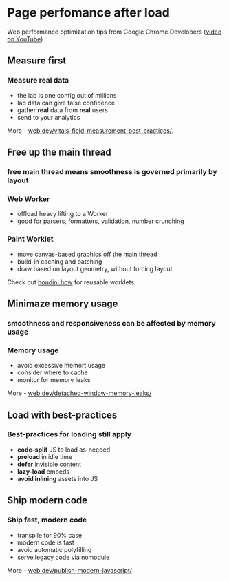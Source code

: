 # Page perfomance after load
Web performance optimization tips from Google Chrome Developers ([video on YouTube](//www.youtube.com/watch?v=4QkuvwRftTw))

## Measure first

### Measure real data

* the lab is one config out of millions
* lab data can give false confidence
* gather **real** data from **real** users
* send to your analytics

More - [web.dev/vitals-field-measurement-best-practices/](//web.dev/vitals-field-measurement-best-practices/).

## Free up the main thread

### free main thread means smoothness is governed primarily by layout

### Web Worker

* offload heavy lifting to a Worker
* good for parsers, formatters, validation, number crunching

### Paint Worklet

* move canvas-based graphics off the main thread
* build-in caching and batching
* draw based on layout geometry, without forcing layout

Check out [houdini.how](//houdini.how) for reusable worklets.

## Minimaze memory usage

### smoothness and responsiveness can be affected by memory usage

### Memory usage

* avoid excessive memort usage
* consider where to cache
* monitor for memory leaks

More - [web.dev/detached-window-memory-leaks/](//web.dev/detached-window-memory-leaks/)

## Load with best-practices

### Best-practices for loading still apply

* **code-split** JS to load as-needed
* **preload** in idle time
* **defer** invisible content
* **lazy-load** embeds
* **avoid inlining** assets into JS

## Ship modern code

### Ship fast, modern code

* transpile for 90% case
* modern code is fast
* avoid automatic polyfilling
* serve legacy code via nomodule

More - [web.dev/publish-modern-javascript/](//web.dev/publish-modern-javascript/)
